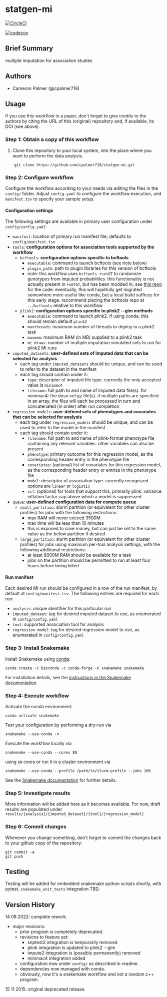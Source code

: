 # statgen-mi

[![CircleCI](https://dl.circleci.com/status-badge/img/gh/cpalmer718/statgen-mi/tree/default.svg?style=svg)](https://dl.circleci.com/status-badge/redirect/gh/cpalmer718/statgen-mi/tree/default)

[![codecov](https://codecov.io/gh/cpalmer718/statgen-mi/branch/default/graph/badge.svg?token=YTKRACNUAN)](https://codecov.io/gh/cpalmer718/statgen-mi)

## Brief Summary

multiple imputation for association studies

## Authors

* Cameron Palmer (@cpalmer718)

## Usage

If you use this workflow in a paper, don't forget to give credits to the authors by citing the URL of this (original) repository and, if available, its DOI (see above).

### Step 1: Obtain a copy of this workflow

1. Clone this repository to your local system, into the place where you want to perform the data analysis.
```
    git clone https://github.com/cpalmer718/statgen-mi.git
```

### Step 2: Configure workflow

Configure the workflow according to your needs via editing the files in the `config/` folder. Adjust `config.yaml` to configure the workflow execution, and `manifest.tsv` to specify your sample setup.

#### Configuration settings

The following settings are available in primary user configuration under `config/config.yaml`:

- `manifest`: location of primary run manifest file; defaults to `config/manifest.tsv`
- `tools`: **configuration options for association tools supported by the workflow**
  - `bcftools`: **configuration options specific to bcftools**
    - `executable`: command to launch bcftools (see note below)
	- `plugin_path`: path to plugin libraries for this version of bcftools
	- note: this workflow uses `bcftools +setGT` to randomize genotypes from imputed probabilities.
	  this functionality is not actually present in `+setGT`, but has been modded in;
	  see [this repo](https://github.com/cpalmer718/bcftools/tree/setGT_randomize) for the code.
	  eventually, this will hopefully get migrated somewhere more useful like conda, but a local
	  build suffices for this early stage. recommend placing the bcftools repo at `../bcftools` relative
	  to this workflow
  - `plink2`: **configuration options specific to plink2 --glm methods**
    - `executable`: command to launch plink2. if using conda, this should remain default `plink2`
	- `maxthreads`: maximum number of threads to deploy in a plink2 task
	- `maxmem`: maximum RAM (in MB) supplied to a plink2 task
	- `mi_draws`: number of multiple imputation simulated sets to run for plink2 MI runs
- `imputed_datasets`: **user-defined sets of imputed data that can be selected for analysis**
  - each tag under `imputed_datasets` should be unique, and can be used to refer to the dataset in the manifest
  - each tag should contain under it:
    - `type`: descriptor of imputed file type. currently the only accepted value is `minimac4`
	- `filename`: full path to and name of imputed data file(s). for minimac4: the dose.vcf.gz file(s). if multiple paths are specified in an array, the files will each be processed in turn and concatenated (in order) after run completion
- `regression_models`: **user-defined sets of phenotypes and covariates that can be selected for analysis**
  - each tag under `regression_models` should be unique, and can be used to refer to the model in the manifest
  - each tag should contain under it:
    - `filename`: full path to and name of plink-format phenotype file containing any relevant variables. other variables can also be present
	- `phenotype`: primary outcome for this regression model, as the corresponding header entry in the phenotype file
	- `covariates`: (optional) list of covariates for this regression model, as the corresponding header entry or entries in the phenotype file
	- `model`: descriptor of association type. currently recognized options are `linear` or `logistic`
	- `vif`: (optional) for tools that support this, primarily plink: variance inflation factor cap above which a model is suppressed
- `queue`: **user-defined configuration data for compute queue**
  - `small_partition`: slurm partition (or equivalent for other cluster profiles) for jobs with the following restrictions:
    - max RAM will never exceed 3500M
	- max time will be less than 10 minutes
    - this is exposed to save money, but can just be set to the same value as the below partition if desired
  - `large_partition`: slurm partition (or equivalent for other cluster profiles) for jobs using maximum per-tool analysis settings, with the following additional restrictions:
    - at least 8000M RAM should be available for a task
	- jobs on the partition should be permitted to run at least four hours before being killed

#### Run manifest

Each desired MI run should be configured in a row of the run manifest, by default at `config/manifest.tsv`. The following entries are required for each run:

- `analysis`: unique identifier for this particular run
- `imputed_dataset`: tag for desired imputed dataset to use, as enumerated in `config/config.yaml`
- `tool`: supported association tool for analysis
- `regression_model`: tag for desired regression model to use, as enumerated in `config/config.yaml`


### Step 3: Install Snakemake

Install Snakemake using [conda](https://conda.io/projects/conda/en/latest/user-guide/install/index.html):

    conda create -c bioconda -c conda-forge -n snakemake snakemake

For installation details, see the [instructions in the Snakemake documentation](https://snakemake.readthedocs.io/en/stable/getting_started/installation.html).

### Step 4: Execute workflow

Activate the conda environment:

    conda activate snakemake

Test your configuration by performing a dry-run via

    snakemake --use-conda -n

Execute the workflow locally via

    snakemake --use-conda --cores $N

using `$N` cores or run it in a cluster environment via

    snakemake --use-conda --profile /path/to/slurm-profile --jobs 100

See the [Snakemake documentation](https://snakemake.readthedocs.io/en/stable/executable.html) for further details.

### Step 5: Investigate results

More information will be added here as it becomes available. For now, draft results are populated under `results/{analysis}/{imputed_dataset}/{tool}/{regression_model}`

### Step 6: Commit changes

Whenever you change something, don't forget to commit the changes back to your github copy of the repository:

    git commit -a
    git push


## Testing

Testing will be added for embedded snakemake python scripts shortly, with pytest. `snakemake_unit_tests` integration TBD.

## Version History

14 08 2022: complete rework.
- major revisions:
  - prior program is completely deprecated.
  - revisions to feature set:
    - snptest2 integration is temporarily removed
	- plink integration is updated to plink2 --glm
	- impute2 integration is (possibly permanently) removed
	- minimac4 integration added
  - configuration now under `config/` as described in readme.
  - dependencies now managed with conda.
  - obviously, now it's a snakemake workflow and not a random c++ program.

15 11 2015: original deprecated release.
